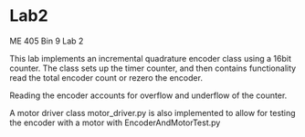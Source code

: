 # Lab2
 ME 405 Bin 9 Lab 2

 This lab implements an incremental quadrature encoder class using a 16bit counter. The class sets up the timer counter, and then contains functionality read the total encoder count or rezero the encoder.

 Reading the encoder accounts for overflow and underflow of the counter.

 A motor driver class motor_driver.py is also implemented to allow for testing the encoder with a motor with EncoderAndMotorTest.py
